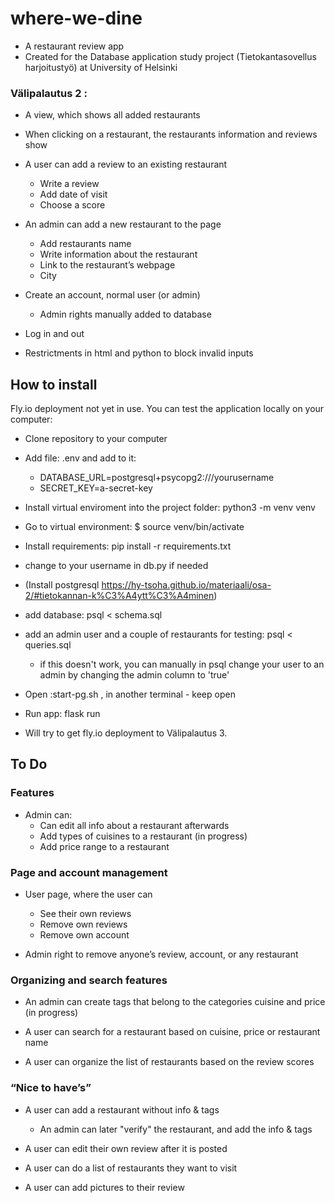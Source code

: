 # where-we-dine

- A restaurant review app
- Created for the Database application study project (Tietokantasovellus harjoitustyö) at University of Helsinki

### Välipalautus 2 : 

- A view, which shows all added restaurants 

- When clicking on a restaurant, the restaurants information and reviews show 

- A user can add a review to an existing restaurant 

    - Write a review 
    - Add date of visit 
    - Choose a score 

- An admin can add a new restaurant to the page 

    - Add restaurants name 
    - Write information about the restaurant 
    - Link to the restaurant’s webpage 
    - City 
 
- Create an account, normal user (or admin)
    - Admin rights manually added to database

- Log in and out 

- Restrictments in html and python to block invalid inputs
 
## How to install
Fly.io deployment not yet in use. You can test the application locally on your computer:

- Clone repository to your computer
- Add file: .env and add to it: 
    - DATABASE_URL=postgresql+psycopg2:///yourusername  
    - SECRET_KEY=a-secret-key
- Install virtual enviroment into the project folder: python3 -m venv venv
- Go to virtual environment: $ source venv/bin/activate
- Install requirements: pip install -r requirements.txt

- change to your username in db.py if needed
- (Install postgresql https://hy-tsoha.github.io/materiaali/osa-2/#tietokannan-k%C3%A4ytt%C3%A4minen)
- add database: psql < schema.sql
- add an admin user and a couple of restaurants for testing: psql < queries.sql
    - if this doesn't work, you can manually in psql change your user to an admin by changing the admin column to 'true'
- Open :start-pg.sh , in another terminal - keep open
- Run app: flask run


- Will try to get fly.io deployment to Välipalautus 3.

## To Do

### Features
- Admin can:
    - Can edit all info about a restaurant afterwards
    - Add types of cuisines to a restaurant  (in progress)
    - Add price range to a restaurant

### Page and account management

- User page, where the user can 

    - See their own reviews 
    - Remove own reviews 
    - Remove own account 

- Admin right to remove anyone’s review, account, or any restaurant 
 

### Organizing and search features 

- An admin can create tags that belong to the categories cuisine and price (in progress)

- A user can search for a restaurant based on cuisine, price or restaurant name

- A user can organize the list of restaurants based on the review scores 
 

### “Nice to have’s”

- A user can add a restaurant without info & tags 

    - An admin can later "verify" the restaurant, and add the info & tags 

- A user can edit their own review after it is posted 

- A user can do a list of restaurants they want to visit 

- A user can add pictures to their review
